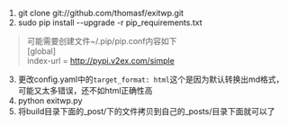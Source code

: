 1. git clone git://github.com/thomasf/exitwp.git
2. sudo pip install --upgrade  -r pip_requirements.txt
>可能需要创建文件~/.pip/pip.conf内容如下  
>[global]  
>index-url = http://pypi.v2ex.com/simple  
>
3. 更改config.yaml中的`target_format: html`这个是因为默认转换出md格式，可能又太多错误，还不如html正确性高
4. python exitwp.py
5. 将build目录下面的_post/下的文件拷贝到自己的_posts/目录下面就可以了
